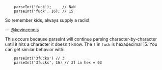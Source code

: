 ```
    parseInt('fuck');     // NaN
    parseInt('fuck', 16); // 15
```

So remember kids, always supply a radix!


— [@kevincennis][1]

This occurs because parseInt will continue parsing character-by-character
until it hits a character it doesn't know. The `f` in `fuck` is hexadecimal
15. You can get similar behavior with:
```
    parseInt('3fucks') // 3
    parseInt('3fucks', 16) // 3f in hex = 63
```

[1]:https://twitter.com/kevincennis
[2]:https://github.com/stevendesu
